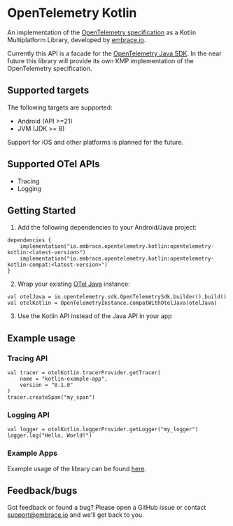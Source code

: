 # OpenTelemetry Kotlin

An implementation of the [OpenTelemetry specification](https://opentelemetry.io/docs/specs/otel/) as a Kotlin
Multiplatform Library, developed by [embrace.io](https://embrace.io/).

Currently this API is a facade for the [OpenTelemetry Java SDK](https://github.com/open-telemetry/opentelemetry-java). In the near future this library will provide its own KMP implementation of the OpenTelemetry specification.

## Supported targets

The following targets are supported:

- Android (API >=21)
- JVM (JDK >= 8)

Support for iOS and other platforms is planned for the future.

## Supported OTel APIs

- Tracing
- Logging

## Getting Started

1. Add the following dependencies to your Android/Java project:

```
dependencies {
    implementation("io.embrace.opentelemetry.kotlin:opentelemetry-kotlin:<latest-version>")
    implementation("io.embrace.opentelemetry.kotlin:opentelemetry-kotlin-compat:<latest-version>")
}
```

2. Wrap your existing [OTel Java](https://github.com/open-telemetry/opentelemetry-java) instance:

```
val otelJava = io.opentelemetry.sdk.OpenTelemetrySdk.builder().build()
val otelKotlin = OpenTelemetryInstance.compatWithOtelJava(otelJava)
```

3. Use the Kotlin API instead of the Java API in your app

## Example usage

### Tracing API

```
val tracer = otelKotlin.tracerProvider.getTracer(
    name = "kotlin-example-app",
    version = "0.1.0"
)
tracer.createSpan("my_span")
```

### Logging API

```
val logger = otelKotlin.loggerProvider.getLogger("my_logger")
logger.log("Hello, World!")
```

### Example Apps

Example usage of the library can be found [here](examples).

## Feedback/bugs

Got feedback or found a bug? Please open a GitHub issue or contact support@embrace.io and we'll get back to you.
